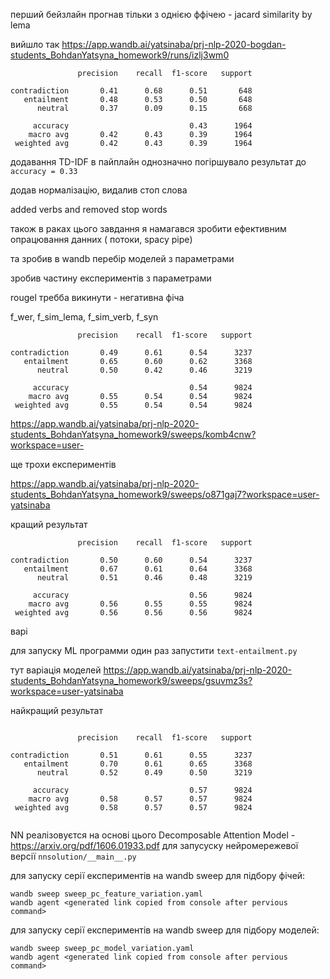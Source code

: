 перший  бейзлайн прогнав тільки з однією ффічею - jacard similarity by lema

вийшло так
https://app.wandb.ai/yatsinaba/prj-nlp-2020-bogdan-students_BohdanYatsyna_homework9/runs/izlj3wm0
```
               precision    recall  f1-score   support

contradiction       0.41      0.68      0.51       648
   entailment       0.48      0.53      0.50       648
      neutral       0.37      0.09      0.15       668

     accuracy                           0.43      1964
    macro avg       0.42      0.43      0.39      1964
 weighted avg       0.42      0.43      0.39      1964
```

додавання TD-IDF в пайплайн однозначно погіршувало результат до ```accuracy = 0.33```

додав нормалізацію, видалив стоп слова

added verbs and removed stop words


також в раках цього завдання я намагався зробити ефективним опрацювання данних ( потоки, spacy pipe)

та зробив в wandb перебір моделей з параметрами 

зробив частину експериментів з параметрами

rougel требба викинути - негативна фіча

f_wer, f_sim_lema, f_sim_verb, f_syn

```
               precision    recall  f1-score   support 

contradiction       0.49      0.61      0.54      3237 
   entailment       0.65      0.60      0.62      3368 
      neutral       0.50      0.42      0.46      3219 

     accuracy                           0.54      9824 
    macro avg       0.55      0.54      0.54      9824 
 weighted avg       0.55      0.54      0.54      9824 
```
https://app.wandb.ai/yatsinaba/prj-nlp-2020-students_BohdanYatsyna_homework9/sweeps/komb4cnw?workspace=user-

ще трохи експериментів

https://app.wandb.ai/yatsinaba/prj-nlp-2020-students_BohdanYatsyna_homework9/sweeps/o871gaj7?workspace=user-yatsinaba

кращий результат
```
               precision    recall  f1-score   support 

contradiction       0.50      0.60      0.54      3237 
   entailment       0.67      0.61      0.64      3368 
      neutral       0.51      0.46      0.48      3219 

     accuracy                           0.56      9824 
    macro avg       0.56      0.55      0.55      9824 
 weighted avg       0.56      0.56      0.56      9824 
```

варі

для запуску ML программи один раз запустити ```text-entailment.py```

тут варіація моделей https://app.wandb.ai/yatsinaba/prj-nlp-2020-students_BohdanYatsyna_homework9/sweeps/gsuvmz3s?workspace=user-yatsinaba

найкращий результат 
```

               precision    recall  f1-score   support 

contradiction       0.51      0.61      0.55      3237 
   entailment       0.70      0.61      0.65      3368 
      neutral       0.52      0.49      0.50      3219 

     accuracy                           0.57      9824 
    macro avg       0.58      0.57      0.57      9824 
 weighted avg       0.58      0.57      0.57      9824 


```

NN реалізовуєтся на основі цього Decomposable Attention Model - https://arxiv.org/pdf/1606.01933.pdf
для запусуску нейромережевої версії ```nnsolution/__main__.py```


для запуску серії експериментів на wandb sweep для підбору фічей:
```
wandb sweep sweep_pc_feature_variation.yaml
wandb agent <generated link copied from console after pervious command>
```

для запуску серії експериментів на wandb sweep для підбору моделей:
```
wandb sweep sweep_pc_model_variation.yaml
wandb agent <generated link copied from console after pervious command>
```